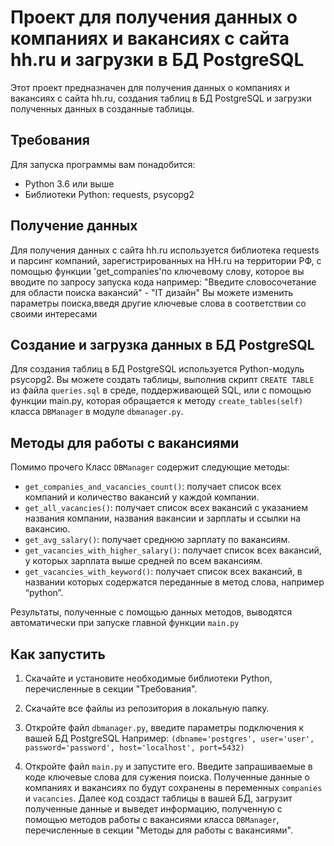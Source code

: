 # Проект для получения данных о компаниях и вакансиях с сайта hh.ru и загрузки в БД PostgreSQL

Этот проект предназначен для получения данных о компаниях и вакансиях с сайта hh.ru, создания таблиц в БД PostgreSQL и 
загрузки полученных данных в созданные таблицы.

## Требования

Для запуска программы вам понадобится:

- Python 3.6 или выше
- Библиотеки Python: requests, psycopg2

## Получение данных

Для получения данных с сайта hh.ru используется библиотека requests и парсинг компаний, 
зарегистрированных на HH.ru на 
территории РФ, с помощью функции 'get_companies'по ключевому слову, которое вы вводите по запросу запуска кода
например: "Введите словосочетание для области поиска вакансий"   - "IT дизайн"
Вы можете изменить параметры поиска,введя другие ключевые слова в соответствии со своими 
интересами

## Создание и загрузка данных в БД PostgreSQL

Для создания таблиц в БД PostgreSQL используется Python-модуль psycopg2. 
Вы можете создать таблицы, выполнив скрипт `CREATE TABLE` из файла `queries.sql` в среде, поддерживающей SQL, 
или с помощью функции main.py, которая обращается к методу `create_tables(self)` класса `DBManager` 
в модуле `dbmanager.py`. 

## Методы для работы с вакансиями 

Помимо прочего Класс `DBManager` содержит следующие методы:
- `get_companies_and_vacancies_count()`: получает список всех компаний и количество вакансий у каждой компании.
- `get_all_vacancies()`: получает список всех вакансий с указанием названия компании, названия вакансии и зарплаты 
и ссылки на вакансию.
- `get_avg_salary()`: получает среднюю зарплату по вакансиям.
- `get_vacancies_with_higher_salary()`: получает список всех вакансий, у которых зарплата выше средней 
по всем вакансиям.
- `get_vacancies_with_keyword()`: получает список всех вакансий, в названии которых содержатся переданные в метод слова, 
например “python”.

Результаты, полученные с помощью данных методов, выводятся автоматически при запуске главной функции  `main.py`

## Как запустить

1. Скачайте и установите необходимые библиотеки Python, перечисленные в секции "Требования".

2. Скачайте все файлы из репозитория в локальную папку.

3. Откройте файл `dbmanager.py`, введите параметры подключения к вашей БД PostgreSQL
Например: `(dbname='postgres', user='user', password='password', host='localhost',
                                     port=5432)`
4. Откройте файл `main.py` и запустите его. Введите запрашиваемые в коде ключевые слова для сужения поиска. 
Полученные данные о компаниях и вакансиях по  будут сохранены в переменных 
`companies` и `vacancies`. Далее код создаст таблицы в вашей БД,  загрузит полученные данные 
и выведет информацию, полученную с помощью методов работы с вакансиями класса `DBManager`,
перечисленные в секции "Методы для работы с вакансиями".